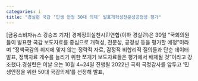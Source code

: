 ```yaml
---
categories: i
title: "경실련 국감 ‘민생 안정 50대 의제’ 발표개혁성전문성공정성 평가"
---
```

[금융소비자뉴스 강승조 기자] 경제정의실천시민연합(이하 경실련)은 30일 &ldquo;국회의원들이 발표한 국감 보도자료를 중심으로 개혁성, 전문성, 공정성 등을 평가할 예정&rdquo;이라며 &ldquo;정책국감의 취지에 맞지 않는 정략적 자료, 감정적 비합리적 질의들과 단순 데이터 발표, 정책자료 개수를 늘리기 위한 쪼개기 보도자료들은 평가에서 배제될 것&rdquo;이라고 강조했다.경실련은 이날 오는 10월 4~24일 진행될 2022년 국회 국정감사를 앞두고 &lsquo;민생안정을 위한 50대 국감의제&rsquo;를 선정해 발표,